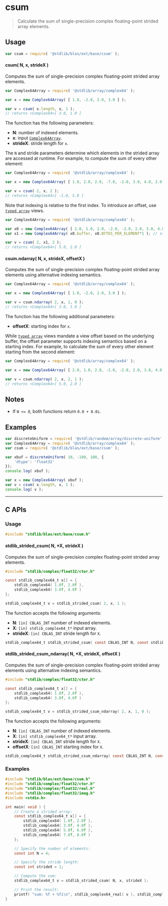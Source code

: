<!--

@license Apache-2.0

Copyright (c) 2025 The Stdlib Authors.

Licensed under the Apache License, Version 2.0 (the "License");
you may not use this file except in compliance with the License.
You may obtain a copy of the License at

   http://www.apache.org/licenses/LICENSE-2.0

Unless required by applicable law or agreed to in writing, software
distributed under the License is distributed on an "AS IS" BASIS,
WITHOUT WARRANTIES OR CONDITIONS OF ANY KIND, either express or implied.
See the License for the specific language governing permissions and
limitations under the License.

-->

# csum

> Calculate the sum of single-precision complex floating-point strided array elements.

<section class="intro">

</section>

<!-- /.intro -->

<section class="usage">

## Usage

```javascript
var csum = require( '@stdlib/blas/ext/base/csum' );
```

#### csum( N, x, strideX )

Computes the sum of single-precision complex floating-point strided array elements.

```javascript
var Complex64Array = require( '@stdlib/array/complex64' );

var x = new Complex64Array( [ 1.0, -2.0, 2.0, 3.0 ] );

var v = csum( x.length, x, 1 );
// returns <Complex64>[ 3.0, 1.0 ]
```

The function has the following parameters:

-   **N**: number of indexed elements.
-   **x**: input [`Complex64Array`][@stdlib/array/complex64].
-   **strideX**: stride length for `x`.

The `N` and stride parameters determine which elements in the strided array are accessed at runtime. For example, to compute the sum of every other element:

```javascript
var Complex64Array = require( '@stdlib/array/complex64' );

var x = new Complex64Array( [ 1.0, 2.0, 2.0, -7.0, -2.0, 3.0, 4.0, 2.0 ] );

var v = csum( 2, x, 2 );
// returns <Complex64>[ -1.0, 5.0 ]
```

Note that indexing is relative to the first index. To introduce an offset, use [`typed array`][mdn-typed-array] views.

<!-- eslint-disable stdlib/capitalized-comments -->

```javascript
var Complex64Array = require( '@stdlib/array/complex64' );

var x0 = new Complex64Array( [ 2.0, 1.0, 2.0, -2.0, -2.0, 2.0, 3.0, 4.0 ] );
var x1 = new Complex64Array( x0.buffer, x0.BYTES_PER_ELEMENT*1 ); // start at 2nd element

var v = csum( 2, x1, 2 );
// returns <Complex64>[ 5.0, 2.0 ]
```

#### csum.ndarray( N, x, strideX, offsetX )

Computes the sum of single-precision complex floating-point strided array elements using alternative indexing semantics.

```javascript
var Complex64Array = require( '@stdlib/array/complex64' );

var x = new Complex64Array( [ 1.0, -2.0, 2.0, 3.0 ] );

var v = csum.ndarray( 2, x, 1, 0 );
// returns <Complex64>[ 3.0, 1.0 ]
```

The function has the following additional parameters:

-   **offsetX**: starting index for `x`.

While [`typed array`][mdn-typed-array] views mandate a view offset based on the underlying buffer, the offset parameter supports indexing semantics based on a starting index. For example, to calculate the sum of every other element starting from the second element:

```javascript
var Complex64Array = require( '@stdlib/array/complex64' );

var x = new Complex64Array( [ 2.0, 1.0, 2.0, -2.0, -2.0, 2.0, 3.0, 4.0 ] );

var v = csum.ndarray( 2, x, 2, 1 );
// returns <Complex64>[ 5.0, 2.0 ]
```

</section>

<!-- /.usage -->

<section class="notes">

## Notes

-   If `N <= 0`, both functions return `0.0 + 0.0i`.

</section>

<!-- /.notes -->

<section class="examples">

## Examples

<!-- eslint no-undef: "error" -->

```javascript
var discreteUniform = require( '@stdlib/random/array/discrete-uniform' );
var Complex64Array = require( '@stdlib/array/complex64' );
var csum = require( '@stdlib/blas/ext/base/csum' );

var xbuf = discreteUniform( 10, -100, 100, {
    'dtype': 'float32'
});
console.log( xbuf );

var x = new Complex64Array( xbuf );
var v = csum( x.length, x, 1 );
console.log( v );
```

</section>

<!-- /.examples -->

<!-- C interface documentation. -->

* * *

<section class="c">

## C APIs

<!-- Section to include introductory text. Make sure to keep an empty line after the intro `section` element and another before the `/section` close. -->

<section class="intro">

</section>

<!-- /.intro -->

<!-- C usage documentation. -->

<section class="usage">

### Usage

```c
#include "stdlib/blas/ext/base/csum.h"
```

#### stdlib_strided_csum( N, \*X, strideX )

Computes the sum of single-precision complex floating-point strided array elements.

```c
#include "stdlib/complex/float32/ctor.h"

const stdlib_complex64_t x[] = {
    stdlib_complex64( 1.0f, 2.0f ),
    stdlib_complex64( 3.0f, 4.0f )
};

stdlib_complex64_t v = stdlib_strided_csum( 2, x, 1 );
```

The function accepts the following arguments:

-   **N**: `[in] CBLAS_INT` number of indexed elements.
-   **X**: `[in] stdlib_complex64_t*` input array.
-   **strideX**: `[in] CBLAS_INT` stride length for `X`.

```c
stdlib_complex64_t stdlib_strided_csum( const CBLAS_INT N, const stdlib_complex64_t *X, const CBLAS_INT strideX );
```

#### stdlib_strided_csum_ndarray( N, \*X, strideX, offsetX )

Computes the sum of single-precision complex floating-point strided array elements using alternative indexing semantics.

```c
#include "stdlib/complex/float32/ctor.h"

const stdlib_complex64_t x[] = {
    stdlib_complex64( 1.0f, 2.0f ),
    stdlib_complex64( 3.0f, 4.0f )
};

stdlib_complex64_t v = stdlib_strided_csum_ndarray( 2, x, 1, 0 );
```

The function accepts the following arguments:

-   **N**: `[in] CBLAS_INT` number of indexed elements.
-   **X**: `[in] stdlib_complex64_t*` input array.
-   **strideX**: `[in] CBLAS_INT` stride length for `X`.
-   **offsetX**: `[in] CBLAS_INT` starting index for `X`.

```c
stdlib_complex64_t stdlib_strided_csum_ndarray( const CBLAS_INT N, const stdlib_complex64_t *X, const CBLAS_INT strideX, const CBLAS_INT offsetX );
```

</section>

<!-- /.usage -->

<!-- C API usage notes. Make sure to keep an empty line after the `section` element and another before the `/section` close. -->

<section class="notes">

</section>

<!-- /.notes -->

<!-- C API usage examples. -->

<section class="examples">

### Examples

```c
#include "stdlib/blas/ext/base/csum.h"
#include "stdlib/complex/float32/ctor.h"
#include "stdlib/complex/float32/real.h"
#include "stdlib/complex/float32/imag.h"
#include <stdio.h>

int main( void ) {
    // Create a strided array:
    const stdlib_complex64_t x[] = {
        stdlib_complex64( 1.0f, 2.0f ),
        stdlib_complex64( 3.0f, 4.0f ),
        stdlib_complex64( 5.0f, 6.0f ),
        stdlib_complex64( 7.0f, 8.0f )
    };

    // Specify the number of elements:
    const int N = 4;

    // Specify the stride length:
    const int strideX = 1;

    // Compute the sum:
    stdlib_complex64_t v = stdlib_strided_csum( N, x, strideX );

    // Print the result:
    printf( "sum: %f + %fi\n", stdlib_complex64_real( v ), stdlib_complex64_imag( v ) );
}
```

</section>

<!-- /.examples -->

</section>

<!-- /.c -->

<section class="references">

</section>

<!-- /.references -->

<!-- Section for related `stdlib` packages. Do not manually edit this section, as it is automatically populated. -->

<section class="related">

</section>

<!-- /.related -->

<!-- Section for all links. Make sure to keep an empty line after the `section` element and another before the `/section` close. -->

<section class="links">

[@stdlib/array/complex64]: https://github.com/stdlib-js/array-complex64

[mdn-typed-array]: https://developer.mozilla.org/en-US/docs/Web/JavaScript/Reference/Global_Objects/TypedArray

</section>

<!-- /.links -->

